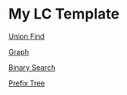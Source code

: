 # My LC Template

[Union Find](https://github.com/lymmm412/lymmm412.github.io/blob/master/union-find/Union%20Find%20Template.md)

[Graph](https://github.com/lymmm412/lymmm412.github.io/blob/master/graph/graph_template.md)

[Binary Search](https://github.com/lymmm412/lymmm412.github.io/blob/master/binary_search/BinarySearch.md)

[Prefix Tree](https://github.com/lymmm412/lymmm412.github.io/blob/master/prefix-tree/prefix-tree.md)
